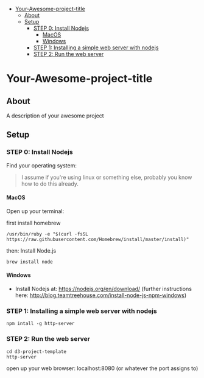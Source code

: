 <!-- TOC depthFrom:1 depthTo:6 withLinks:1 updateOnSave:1 orderedList:0 -->

- [Your-Awesome-project-title](#your-awesome-project-title)
	- [About](#about)
	- [Setup](#setup)
		- [STEP 0: Install Nodejs](#step-0-install-nodejs)
			- [MacOS](#macos)
			- [Windows](#windows)
		- [STEP 1: Installing a simple web server with nodejs](#step-1-installing-a-simple-web-server-with-nodejs)
		- [STEP 2: Run the web server](#step-2-run-the-web-server)

<!-- /TOC -->


# Your-Awesome-project-title

## About

A description of your awesome project

## Setup

### STEP 0: Install Nodejs

Find your operating system:

> I assume if you're using linux or something else, probably you know how to do this already.

#### MacOS

Open up your terminal:

first install homebrew
```
/usr/bin/ruby -e "$(curl -fsSL https://raw.githubusercontent.com/Homebrew/install/master/install)"
```

then: Install Node.js
```
brew install node
```

#### Windows

* Install Nodejs at: https://nodejs.org/en/download/ (further instructions here: http://blog.teamtreehouse.com/install-node-js-npm-windows)


### STEP 1: Installing a simple web server with nodejs
```
npm intall -g http-server
```

### STEP 2: Run the web server
```
cd d3-project-template
http-server
```
open up your web browser: localhost:8080 (or whatever the port assigns to)
